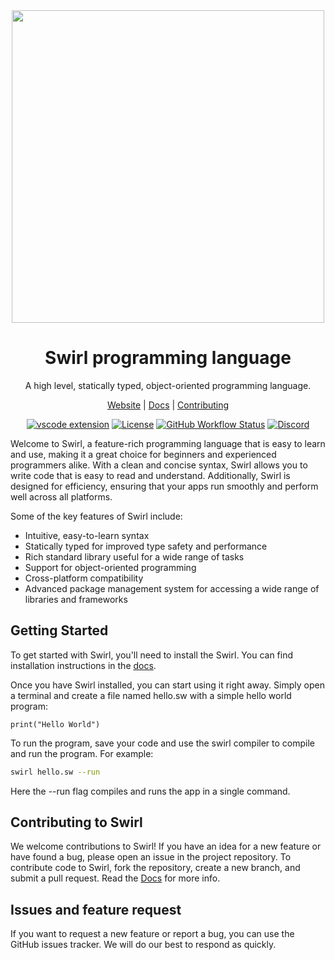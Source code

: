 <div align=center>
<img width=500 src="https://raw.githubusercontent.com/SwirlLang/branding/main/logos/Swirl-wordmark-logo(transparent).png">

# Swirl programming language
A high level, statically typed, object-oriented programming language.

[Website](https://swirl-lang.vercel.app) |
[Docs](https://swirl-lang.vercel.app/docs) |
[Contributing](./CONTRIBUTING.md)  

[![vscode extension](https://img.shields.io/visual-studio-marketplace/v/MrinmoyHaloi.swirl-lang-support?color=blue&label=VSCode%20Extension&logo=visualstudiocode&logoColor=blue&style=flat-square)](https://marketplace.visualstudio.com/items?itemName=MrinmoyHaloi.swirl-lang-support)
[![License](https://img.shields.io/github/license/SwirlLang/Swirl?style=flat-square)](LICENSE)
[![GitHub Workflow Status](https://img.shields.io/github/actions/workflow/status/SwirlLang/Swirl/cmake.yml?style=flat-square)](https://github.com/SwirlLang/Swirl/actions/workflows/cmake.yml)
[![Discord](https://img.shields.io/discord/894989427628179477?color=blue&label=Discord&logo=Discord&logoColor=white&style=flat-square)](https://discord.gg/RSJ5TUDdqx)
</div>  

Welcome to Swirl, a feature-rich programming language that is easy to learn and use, making it a great choice for beginners and experienced programmers alike. With a clean and concise syntax, Swirl allows you to write code that is easy to read and understand. Additionally, Swirl is designed for efficiency, ensuring that your apps run smoothly and perform well across all platforms.


Some of the key features of Swirl include: 
* Intuitive, easy-to-learn syntax
* Statically typed for improved type safety and performance
* Rich standard library useful for a wide range of tasks
* Support for object-oriented programming
* Cross-platform compatibility
* Advanced package management system for accessing a wide range of libraries and frameworks

## Getting Started
To get started with Swirl, you'll need to install the Swirl. You can find installation instructions in the [docs](https://swirl-lang.vercel.app/docs/getting-started/installation).

Once you have Swirl installed, you can start using it right away. Simply open a terminal and create a file named hello.sw with a simple hello world program: 
```
print("Hello World")
```

To run the program, save your code and use the swirl compiler to compile and run the program. For example:
```bash
swirl hello.sw --run
```
Here the --run flag compiles and runs the app in a single command.

## Contributing to Swirl
We welcome contributions to Swirl! If you have an idea for a new feature or have found a bug, please open an issue in the project repository. To contribute code to Swirl, fork the repository, create a new branch, and submit a pull request. Read the [Docs](https://swirl-lang.vercel.app/docs/) for more info.

## Issues and feature request

If you want to request a new feature or report a bug, you can use the GitHub issues tracker. We will do our best to respond as quickly.
